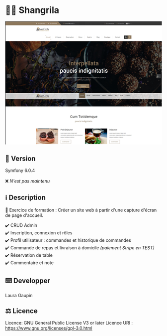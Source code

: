 # 👩‍🍳 Shangrila
![screenshot](https://github.com/Naerys404/Shangrila/blob/main/thumb.bmp)

## :pushpin: Version 
Symfony 6.0.4 <br><br>
❌ *N'est pas maintenu* <br>


## :information_source: Description

💭 Exercice de formation : Créer un site web à partir d'une capture d'écran de page d'accueil.<br>

:heavy_check_mark: CRUD Admin <br>
:heavy_check_mark: Inscription, connexion et rôles <br>
:heavy_check_mark: Profil utilisateur : commandes et historique de commandes <br>
:heavy_check_mark: Commande de repas et livraison à domicile *(paiement Stripe en TEST)* <br>
:heavy_check_mark: Réservation de table <br>
:heavy_check_mark: Commentaire et note <br>


## :keyboard: Developper 
Laura Gaupin

## :balance_scale: Licence
Licence: GNU General Public License V3 or later
Licence URI : https://www.gnu.org/licenses/gpl-3.0.html



